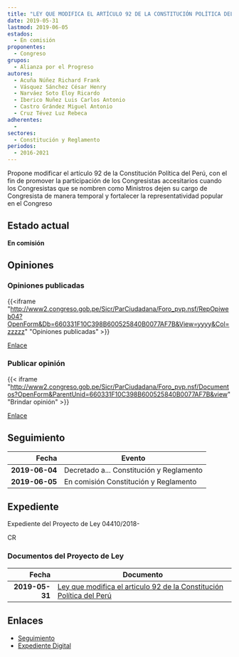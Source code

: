```yaml
---
title: "LEY QUE MODIFICA EL ARTÍCULO 92 DE LA CONSTITUCIÓN POLÍTICA DEL PERÚ, PARA EL FORTALECIMIENTO DE LA REPRESENTATIVIDAD POPULAR EN EL CONGRESO"
date: 2019-05-31
lastmod: 2019-06-05
estados: 
  - En comisión
proponentes: 
  - Congreso
grupos: 
  - Alianza por el Progreso
autores: 
  - Acuña Núñez Richard Frank
  - Vásquez Sánchez César Henry
  - Narváez Soto Eloy Ricardo
  - Iberico Nuñez Luis Carlos Antonio
  - Castro Grández Miguel Antonio
  - Cruz Tévez Luz Rebeca
adherentes: 
  - 
sectores: 
  - Constitución y Reglamento
periodos: 
  - 2016-2021
---
```


Propone modificar el artículo 92 de la Constitución Política del Perú, con el fin de promover la participación de los Congresistas accesitarios cuando los Congresistas que se nombren como Ministros dejen su cargo de Congresista de manera temporal y fortalecer la representatividad popular en el Congreso


## Estado actual

**En comisión**

## Opiniones

### Opiniones publicadas

{{<iframe "http://www2.congreso.gob.pe/Sicr/ParCiudadana/Foro_pvp.nsf/RepOpiweb04?OpenForm&Db=660331F10C398B600525840B0077AF7B&View=yyyy&Col=zzzzz" "Opiniones publicadas" >}}

[Enlace](http://www2.congreso.gob.pe/Sicr/ParCiudadana/Foro_pvp.nsf/RepOpiweb04?OpenForm&Db=660331F10C398B600525840B0077AF7B&View=yyyy&Col=zzzzz)
### Publicar opinión

{{< iframe "http://www2.congreso.gob.pe/Sicr/ParCiudadana/Foro_pvp.nsf/Documentos?OpenForm&ParentUnid=660331F10C398B600525840B0077AF7B&view" "Brindar opinión" >}}

[Enlace](http://www2.congreso.gob.pe/Sicr/ParCiudadana/Foro_pvp.nsf/Documentos?OpenForm&ParentUnid=660331F10C398B600525840B0077AF7B&view)

## Seguimiento

| Fecha | Evento |
|------:|--------|
| **2019-06-04** | Decretado a... Constitución y Reglamento|
| **2019-06-05** | En comisión Constitución y Reglamento|


## Expediente

Expediente del Proyecto de Ley 04410/2018-

CR


### Documentos del Proyecto de Ley

| Fecha | Documento |
|------:|--------|
| **2019-05-31** | [Ley que modifica el articulo 92 de la Constitución Política del Perú](http://www.leyes.congreso.gob.pe/Documentos/2016_2021/Proyectos_de_Ley_y_de_Resoluciones_Legislativas/PL0441020190531.pdf) |

## Enlaces 

- [Seguimiento](http://www2.congreso.gob.pe/Sicr/TraDocEstProc/CLProLey2016.nsf/f7fff46988ca05b1052578e100829cc7/e36828e9772713410525840b007fdee3?OpenDocument)
- [Expediente Digital](http://www2.congreso.gob.pe/Sicr/TraDocEstProc/CLProLey2016.nsf/f7fff46988ca05b1052578e100829cc7/e36828e9772713410525840b007fdee3?OpenDocument&Click=05257FB7005EB655.eb71d0cf91d8294e05256cdf006b5706/$Body/0.1C6C)
